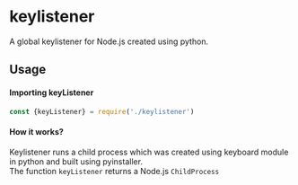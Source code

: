 # keylistener
A global keylistener for Node.js created using python.
## Usage
#### Importing keyListener
```js   
const {keyListener} = require('./keylistener')
```
#### How it works?
Keylistener runs a child process which was created using keyboard module in python and built using pyinstaller.   
The function `keyListener` returns a Node.js `ChildProcess`
